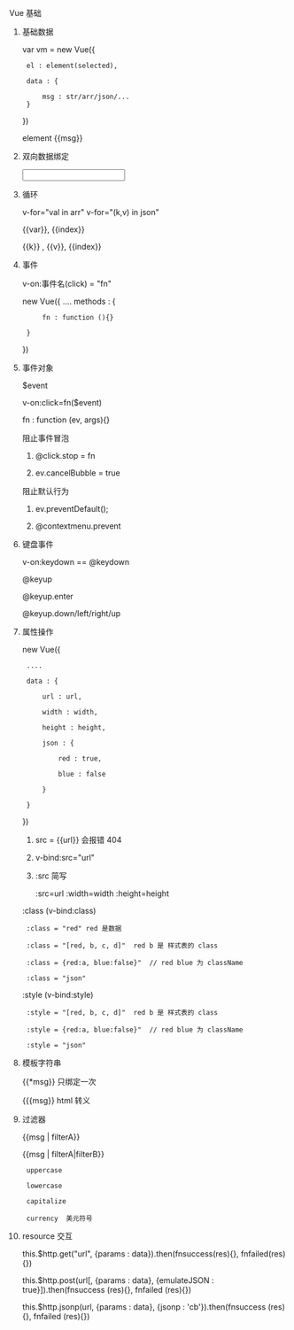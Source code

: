 Vue 基础

1. 基础数据

    var vm = new Vue({

        el : element(selected),

        data : {

            msg : str/arr/json/...
        }

    })

    element {{msg}}

2. 双向数据绑定

    <input type="text" v-model="" />

3. 循环

    v-for="val in arr"  v-for="(k,v) in json"

     {{var}}, {{index}}

     {{k}} , {{v}}, {{index}}

4. 事件

    v-on:事件名(click) = "fn"

    new Vue({
        ....
        methods : {

            fn : function (){}

        }

    })

5. 事件对象


    $event

    v-on:click=fn($event)

    fn : function (ev, args){}

    阻止事件冒泡

    1. @click.stop = fn

    2. ev.cancelBubble = true

    阻止默认行为

    1. ev.preventDefault();

    2. @contextmenu.prevent

6. 键盘事件

    v-on:keydown == @keydown

    @keyup

    @keyup.enter

    @keyup.down/left/right/up

7. 属性操作

    new Vue({

        ....

        data : {

            url : url,

            width : width,

            height : height,

            json : {

                red : true,

                blue : false

            }

        }

    })

    1. src = {{url}}  会报错 404

    2. v-bind:src="url"

    3. :src 简写

        :src=url  :width=width :height=height

    :class (v-bind:class)

        :class = "red" red 是数据

        :class = "[red, b, c, d]"  red b 是 样式表的 class

        :class = {red:a, blue:false}"  // red blue 为 className

        :class = "json"

    :style (v-bind:style)

        :style = "[red, b, c, d]"  red b 是 样式表的 class

        :style = {red:a, blue:false}"  // red blue 为 className

        :style = "json"

8. 模板字符串

    {{*msg}}     只绑定一次

    {{{msg}}     html 转义

9. 过滤器

    {{msg | filterA}}

    {{msg | filterA|filterB}}

        uppercase

        lowercase

        capitalize

        currency  美元符号

10. resource 交互

    this.$http.get("url", {params : data}).then(fnsuccess(res){}, fnfailed(res){})

    this.$http.post(url[, {params : data}, {emulateJSON : true}]).then(fnsuccess (res){}, fnfailed (res){})

    this.$http.jsonp(url, {params : data}, {jsonp : 'cb'}).then(fnsuccess (res){}, fnfailed (res){})

